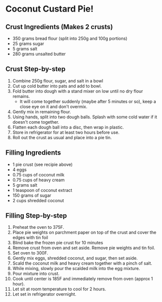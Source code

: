 # Coconut Custard Pie!

## Crust Ingredients (Makes 2 crusts) 

* 350 grams bread flour (split into 250g and 100g portions)
* 25 grams sugar
* 5 grams salt
* 280 grams unsalted butter

## Crust Step-by-step

1. Combine 250g flour, sugar, and salt in a bowl
2. Cut up cold butter into pats and add to bowl.
3. Fold butter into dough with a stand mixer on low until no dry flour remains.
    * It will come together suddenly (maybe after 5 minutes or so), keep a close eye on it and don't overmix.
4. Gently mix in remaining flour.
5. Using hands, split into two dough balls. Splash with some cold water if it doesn't come together.
6. Flatten each dough ball into a disc, then wrap in plastic.
7. Store in refrigerator for at least two hours before use.
8. Roll out the crust as usual and place into a pie tin.

## Filling Ingredients

* 1 pie crust (see recipie above)
* 4 eggs
* 0.75 cups of coconut milk
* 0.75 cups of heavy cream
* 5 grams salt
* 1 teaspoon of coconut extract
* 150 grams of sugar
* 2 cups shredded coconut

## Filling Step-by-step

1. Preheat the oven to 375F.
2. Place pie weights on parchment paper on top of the crust and cover the edges with tin foil
3. Blind bake the frozen pie crust for 10 minutes
4. Remove crust from oven and set aside. Remove pie weights and tin foil.
5. Set oven to 300F.
6. Gently mix eggs, shredded coconut, and sugar, then set aside.
7. Scald the coconut milk and heavy cream together with a pinch of salt.
8. While mixing, slowly pour the scalded milk into the egg mixture.
9. Pour mixture into crust.
10. Cook until center is 185F and immediately remove from oven (approx 1 hour).
11. Let sit at room temperature to cool for 2 hours.
12. Let set in refrigerator overnight.
